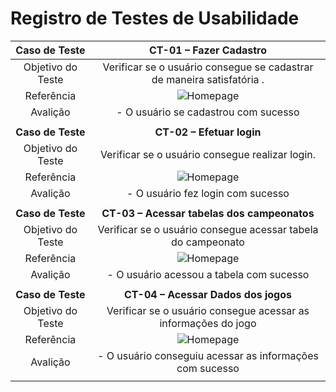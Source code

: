 # Registro de Testes de Usabilidade

| **Caso de Teste** 	| **CT-01 – Fazer Cadastro** 	|
|:---:	|:---:	|
|	Objetivo do Teste 	| Verificar se o  usuário consegue se cadastrar de maneira satisfatória . |
| Referência 	| ![Homepage](img/cadastrogif.gif) |
| Avalição | - O usuário se cadastrou com sucesso |
|  	|  	|
| **Caso de Teste** 	| **CT-02 – Efetuar login**	|
| Objetivo do Teste 	| Verificar se o usuário consegue realizar login. |
| Referência 	| ![Homepage](img/loginGIF.gif)   |
| Avalição | - O usuário fez login com sucesso |
|  	|  	|
| **Caso de Teste** 	| **CT-03 – Acessar tabelas dos campeonatos**	|
| Objetivo do Teste 	| Verificar se o usuário consegue acessar tabela do campeonato |
| Referência 	| ![Homepage](img/editarperfilgif.gif) |
| Avalição | - O usuário acessou a tabela com sucesso |
|  	|  	|
| **Caso de Teste** 	| **CT-04 – Acessar Dados dos jogos**	|
| Objetivo do Teste 	| Verificar se o usuário consegue acessar as informações do jogo |
| Referência 	| ![Homepage](img/candidatargif.gif) |
| Avalição | - O usuário conseguiu acessar as informações com sucesso |
|  	|  	|
